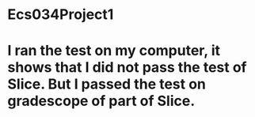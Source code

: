 # Ecs034Project1
# I ran the test on my computer, it shows that I did not pass the test of Slice. But I passed the test on gradescope of part of Slice.